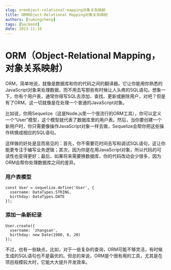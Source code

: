 ```yaml
---
slug: ormobject-relational-mapping对象关系映射
title: ORMObject-Relational Mapping对象关系映射
authors: [sumingcheng]
tags: [backend]
date: 2023-11-16
---
```


# ORM（Object-Relational Mapping，对象关系映射）



 



ORM，简单地说，就像是数据库和你的代码之间的翻译器。它让你能用你熟悉的JavaScript对象来处理数据，而不用去写那些有时候让人头疼的SQL语句。想象一下，你有个用户表，通常你得写SQL去添加、查找、更新或删除用户，对吧？但是有了ORM，这一切就像是在处理一个普通的JavaScript对象。

比如说，你用Sequelize（这是Node.js里一个很流行的ORM工具），你可以定义一个“User”模型，这个模型就代表了数据库里的用户表。然后，当你要创建一个新用户时，你只需要像操作JavaScript对象一样去做，Sequelize会帮你把这些操作转换成相应的SQL语句。

这样做的好处是显而易见的：首先，你不需要花时间去写和调试SQL语句，这让你能更专注于编写业务逻辑；其次，因为你是在用JavaScript对象，所以代码的可读性也变得更好；最后，如果将来需要换数据库，你的代码改动会少很多，因为ORM会帮你处理数据库之间的差异。

### 用户表模型  
```
const User = sequelize.define('User', {
  username: DataTypes.STRING,
  birthday: DataTypes.DATE
});

```
### 添加一条新纪录  
```
User.create({
  username: 'zhangsan',
  birthday: new Date(1980, 6, 20)
});

```

不过，也有一些缺点。比如，对于一些复杂的查询，ORM可能不够灵活，有时候生成的SQL语句也不是最优的。但总的来说，ORM是个很有用的工具，尤其是在项目规模较大时，它能大大提升开发效率。